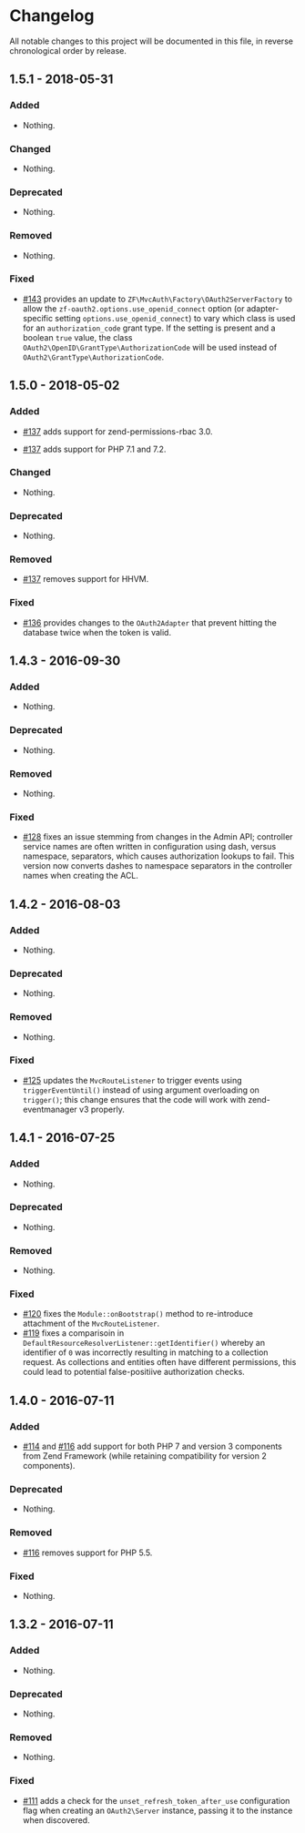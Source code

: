 # Changelog

All notable changes to this project will be documented in this file, in reverse chronological order by release.

## 1.5.1 - 2018-05-31

### Added

- Nothing.

### Changed

- Nothing.

### Deprecated

- Nothing.

### Removed

- Nothing.

### Fixed

- [#143](https://github.com/zfcampus/zf-mvc-auth/pull/143) provides an update to `ZF\MvcAuth\Factory\OAuth2ServerFactory` to allow the `zf-oauth2.options.use_openid_connect`
  option (or adapter-specific setting `options.use_openid_connect`) to vary which class is used for an
  `authorization_code` grant type. If the setting is present and a boolean `true` value, the class
  `OAuth2\OpenID\GrantType\AuthorizationCode` will be used instead of `OAuth2\GrantType\AuthorizationCode`.

## 1.5.0 - 2018-05-02

### Added

- [#137](https://github.com/zfcampus/zf-mvc-auth/pull/137) adds support for zend-permissions-rbac 3.0.

- [#137](https://github.com/zfcampus/zf-mvc-auth/pull/137) adds support for PHP 7.1 and 7.2.

### Changed

- Nothing.

### Deprecated

- Nothing.

### Removed

- [#137](https://github.com/zfcampus/zf-mvc-auth/pull/137) removes support for HHVM.

### Fixed

- [#136](https://github.com/zfcampus/zf-mvc-auth/pull/136) provides changes to the `OAuth2Adapter` that prevent hitting
  the database twice when the token is valid.

## 1.4.3 - 2016-09-30

### Added

- Nothing.

### Deprecated

- Nothing.

### Removed

- Nothing.

### Fixed

- [#128](https://github.com/zfcampus/zf-mvc-auth/pull/128) fixes an issue
  stemming from changes in the Admin API; controller service names are often
  written in configuration using dash, versus namespace, separators, which
  causes authorization lookups to fail. This version now converts dashes to
  namespace separators in the controller names when creating the ACL.

## 1.4.2 - 2016-08-03

### Added

- Nothing.

### Deprecated

- Nothing.

### Removed

- Nothing.

### Fixed

- [#125](https://github.com/zfcampus/zf-mvc-auth/pull/125) updates the
  `MvcRouteListener` to trigger events using `triggerEventUntil()` instead
  of using argument overloading on `trigger()`; this change ensures that the
  code will work with zend-eventmanager v3 properly.

## 1.4.1 - 2016-07-25

### Added

- Nothing.

### Deprecated

- Nothing.

### Removed

- Nothing.

### Fixed

- [#120](https://github.com/zfcampus/zf-mvc-auth/pull/120) fixes the
  `Module::onBootstrap()` method to re-introduce attachment of the
  `MvcRouteListener`.
- [#119](https://github.com/zfcampus/zf-mvc-auth/pull/119) fixes a comparisoin
  in `DefaultResourceResolverListener::getIdentifier()` whereby an identifier of
  `0` was incorrectly resulting in matching to a collection request. As
  collections and entities often have different permissions, this could lead to
  potential false-positiive authorization checks.

## 1.4.0 - 2016-07-11

### Added

- [#114](https://github.com/zfcampus/zf-mvc-auth/pull/114) and
  [#116](https://github.com/zfcampus/zf-mvc-auth/pull/116) add support for both
  PHP 7 and version 3 components from Zend Framework (while retaining
  compatibility for version 2 components).

### Deprecated

- Nothing.

### Removed

- [#116](https://github.com/zfcampus/zf-mvc-auth/pull/116) removes support for
  PHP 5.5.

### Fixed

- Nothing.

## 1.3.2 - 2016-07-11

### Added

- Nothing.

### Deprecated

- Nothing.

### Removed

- Nothing.

### Fixed

- [#111](https://github.com/zfcampus/zf-mvc-auth/pull/111) adds a check for the
  `unset_refresh_token_after_use` configuration flag when creating an
  `OAuth2\Server` instance, passing it to the instance when discovered.
